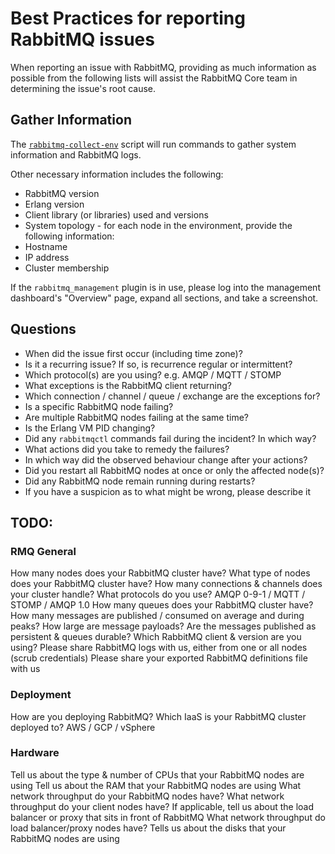 # Best Practices for reporting RabbitMQ issues

When reporting an issue with RabbitMQ, providing as much information as possible from the following lists will assist the RabbitMQ Core team in determining the issue's root cause.

## Gather Information

The [`rabbitmq-collect-env`](https://raw.githubusercontent.com/rabbitmq/support-tools/master/scripts/rabbitmq-collect-env) script will run commands to gather system information and RabbitMQ logs.

Other necessary information includes the following:

* RabbitMQ version
* Erlang version
* Client library (or libraries) used and versions
* System topology - for each node in the environment, provide the following information:
 * Hostname
 * IP address
 * Cluster membership

If the `rabbitmq_management` plugin is in use, please log into the management dashboard's "Overview" page, expand all sections, and take a screenshot.

## Questions

* When did the issue first occur (including time zone)? 
* Is it a recurring issue? If so, is recurrence regular or intermittent?
* Which protocol(s) are you using? e.g. AMQP / MQTT / STOMP
* What exceptions is the RabbitMQ client returning?
* Which connection / channel / queue / exchange are the exceptions for?
* Is a specific RabbitMQ node failing?
* Are multiple RabbitMQ nodes failing at the same time?
* Is the Erlang VM PID changing?
* Did any `rabbitmqctl` commands fail during the incident? In which way?
* What actions did you take to remedy the failures?
* In which way did the observed behaviour change after your actions?
* Did you restart all RabbitMQ nodes at once or only the affected node(s)?
* Did any RabbitMQ node remain running during restarts?
* If you have a suspicion as to what might be wrong, please describe it

## TODO:

### RMQ General

How many nodes does your RabbitMQ cluster have?
What type of nodes does your RabbitMQ cluster have?
How many connections & channels does your cluster handle?
What protocols do you use? AMQP 0-9-1 / MQTT / STOMP / AMQP 1.0
How many queues does your RabbitMQ cluster have?
How many messages are published / consumed on average and during peaks?
How large are message payloads?
Are the messages published as persistent & queues durable?
Which RabbitMQ client & version are you using?
Please share RabbitMQ logs with us, either from one or all nodes (scrub credentials)
Please share your exported RabbitMQ definitions file with us

### Deployment

How are you deploying RabbitMQ?
Which IaaS is your RabbitMQ cluster deployed to? AWS / GCP / vSphere

### Hardware

Tell us about the type & number of CPUs that your RabbitMQ nodes are using
Tell us about the RAM that your RabbitMQ nodes are using
What network throughput do your RabbitMQ nodes have?
What network throughput do your client nodes have?
If applicable, tell us about the load balancer or proxy that sits in front of RabbitMQ
What network throughput do load balancer/proxy nodes have?
Tells us about the disks that your RabbitMQ nodes are using

